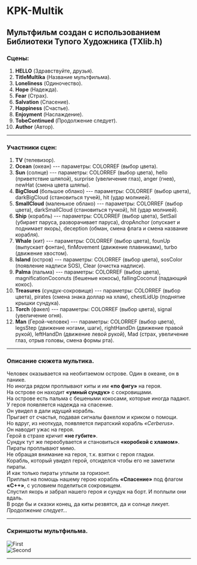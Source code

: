 # KPK-Multik  
## Мультфильм создан с использованием Библиотеки Тупого Художника (TXlib.h)
### Сцены:
 1. **HELLO**         (Здравствуйте, друзья). 
 2. **TitleMultika**  (Название мультфильма).  
 3. **Loneliness**    (Одиночество). 
 4. **Hope**          (Надежда).
 5. **Fear**          (Страх).
 6. **Salvation**     (Спасение).
 7. **Happiness**     (Счастье).                  
 8. **Enjoyment**     (Наслаждение). 
 9. **TobeContinued** (Продолжение следует).
10. **Author**        (Автор).
**********************
### Участники сцен:
 1. **TV**         (телевизор).
 2. **Ocean**      (океан) --- параметры: COLORREF (выбор цвета).
 3. **Sun**        (солнце) --- параметры: COLORREF (выбор цвета), hello (приветствие шляпой), surprise (увеличение глаз), anger (гнев), newHat (смена цвета шляпы).
 4. **BigCloud**   (большое облако) --- параметры: COLORREF (выбор цвета), darkBigCloud (становиться тучей), hit (удар молнией).
 5. **SmallCloud** (маленькое облако) --- параметры: COLORREF (выбор цвета), darkSmallCloud (становиться тучкой), hit (удар молнией).
 6. **Ship**       (корабль) --- параметры: COLORREF (выбор цвета), SetSail (убирает паруса, разворачивает паруса), dropAnchor (опускает и поднимает якорь), deception (обман,                       смена флага и смена название корабля).
 7. **Whale**      (кит) --- параметры: COLORREF (выбор цвета), founUp (выпускает фонтан), finMovement (движение плавниками), turbo (движение хвостом).
 8. **Island**     (остров) --- параметры: COLORREF (выбор цвета), sosColor (появление надписи SOS), Clear (очистка надписи).
 9. **Palma**      (пальма) --- параметры: COLORREF (выбор цвета), magnificationCoconuts (бешеные кокосы), fallingCoconut (падающий кокос).
10. **Treasures**  (сундук-сокровище) --- параметры: COLORREF (выбор цвета), pirates (смена знака доллар на хлам), chestLidUp (поднятие крышки сундука).
11. **Torch**      (факел) --- параметры: COLORREF (выбор цвета), signal (увеличение огня).
12. **Man**        (Герой-человек) --- параметры: COLORREF (выбор цвета), legsStep (движение ногами, шаги), rightHandDn (движение правой рукой), leftHandDn (движение левой                           рукой), Mad (страх, увеличение глаз, отрыв головы, смена формы рта).
***********************
### Описание сюжета мультика.
Человек оказывается на необитаемом острове. Один в океане, он в панике.  
Но иногда рядом проплывают киты и им **«по фигу»** на героя.  
На острове он находит **«умный сундук»** с сокровищами.  
На острове есть пальма с бешеными кокосами, которые иногда падают.  
У героя появляется надежда на спасение.  
Он увидел в дали идущий корабль.  
Прыгает от счастья, подавая сигналы факелом и криком о помощи.  
Но вдруг, из неоткуда, появляется пиратский корабль *«Cerberus»*.  
Он наводит ужас на героя.  
Герой в страхе кричит **«не губите»**.  
Сундук тут же переобувается и становиться **«коробкой с хламом»**.  
Пираты проплывают мимо.  
Не обращая внимание на героя, т.к. взятки с героя гладки.  
Корабль, который увидел герой, отсиделся чтобы его не заметили пираты.  
И как только пираты уплыли за горизонт.  
Приплыл на помощь нашему герою корабль **«Спасение»** под флагом **«С++»**, с условием поделиться сокровищем.  
Спустил якорь и забрал нашего героя и сундук на борт. И поплыли они вдаль.  
В роде бы и сказки конец, да киты резвятся, да и солнце ликует.  
*Продолжение следует…*
 **********************
### Скриншоты мультфильма.  
![First](https://user-images.githubusercontent.com/82278786/114662058-81a4d400-9d11-11eb-963b-9866c119bcdd.jpg)  
![Second](https://user-images.githubusercontent.com/82278786/114662097-91bcb380-9d11-11eb-8426-b7815254700f.jpg) 
***********************
